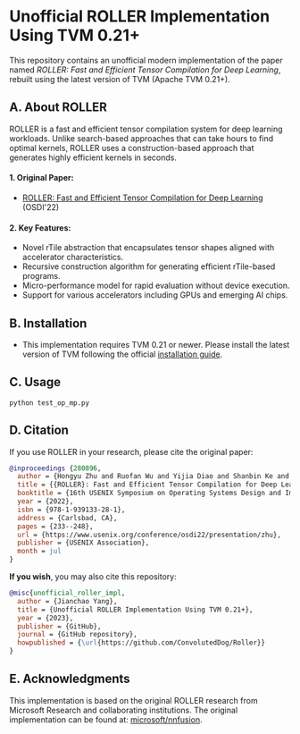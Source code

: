 # Unofficial ROLLER Implementation Using ​TVM 0.21+

This repository contains an unofficial modern implementation of the paper named *ROLLER: Fast and Efficient Tensor Compilation for Deep Learning*, rebuilt using the latest version of TVM (Apache TVM 0.21+).

## A. About ROLLER

ROLLER is a fast and efficient tensor compilation system for deep learning workloads. Unlike search-based approaches that can take hours to find optimal kernels, ROLLER uses a construction-based approach that generates highly efficient kernels in seconds.

#### ​​1. Original Paper:​

- [ROLLER: Fast and Efficient Tensor Compilation for Deep Learning](https://www.usenix.org/conference/osdi22/presentation/zhu) (OSDI'22)

#### 2. Key Features:​​

- Novel rTile abstraction that encapsulates tensor shapes aligned with accelerator characteristics.
- Recursive construction algorithm for generating efficient rTile-based programs.
- Micro-performance model for rapid evaluation without device execution.
- Support for various accelerators including GPUs and emerging AI chips.

## B. Installation

- This implementation requires ​​TVM 0.21 or newer​​. Please install the latest version of TVM following the official [installation guide](https://tvm.apache.org/docs/install/index.html).

## C. Usage

```python3
python test_op_mp.py
```

## D. Citation

If you use ROLLER in your research, please cite the original paper:

```bibtex
@inproceedings {280896,
  author = {Hongyu Zhu and Ruofan Wu and Yijia Diao and Shanbin Ke and Haoyu Li and Chen Zhang and Jilong Xue and Lingxiao Ma and Yuqing Xia and Wei Cui and Fan Yang and Mao Yang and Lidong Zhou and Asaf Cidon and Gennady Pekhimenko},
  title = {{ROLLER}: Fast and Efficient Tensor Compilation for Deep Learning},
  booktitle = {16th USENIX Symposium on Operating Systems Design and Implementation (OSDI 22)},
  year = {2022},
  isbn = {978-1-939133-28-1},
  address = {Carlsbad, CA},
  pages = {233--248},
  url = {https://www.usenix.org/conference/osdi22/presentation/zhu},
  publisher = {USENIX Association},
  month = jul
}
```

**If you wish**, you may also cite this repository:

```bibtex
@misc{unofficial_roller_impl,
  author = {Jianchao Yang},
  title = {Unofficial ROLLER Implementation Using ​TVM 0.21+},
  year = {2023},
  publisher = {GitHub},
  journal = {GitHub repository},
  howpublished = {\url{https://github.com/ConvolutedDog/Roller}}
}
```

## E. Acknowledgments

This implementation is based on the original ROLLER research from Microsoft Research and collaborating institutions. The original implementation can be found at: [microsoft/nnfusion](https://github.com/microsoft/nnfusion/tree/osdi22_artifact/artifacts).
